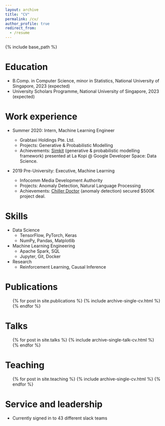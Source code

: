 ```yaml
---
layout: archive
title: "CV"
permalink: /cv/
author_profile: true
redirect_from:
  - /resume
---
```


{% include base_path %}

Education
======
* B.Comp. in Computer Science, minor in Statistics, National University of Singapore, 2023 (expected)
* University Scholars Programme, National University of Singapore, 2023 (expected)

Work experience
======
* Summer 2020: Intern, Machine Learning Engineer
  * Grabtaxi Holdings Pte. Ltd.
  * Projects: Generative & Probabilistic Modelling
  * Achievements: [Simkit](https://www.youtube.com/watch?v=wl_Z9URl6BU) (generative & probabilistic modelling framework) presented at La Kopi @ Google Developer Space: Data Science.
  
* 2019 Pre-University: Executive, Machine Learning
  * Infocomm Media Development Authority
  * Projects: Anomaly Detection, Natural Language Processing
  * Achievements: [Chiller Doctor](https://www.imda.gov.sg/programme-listing/digital-services-lab/Intelligent-Building-Proactive-Energy-Management/Chiller-Doctor) (anomaly detection) secured $500K project deal.
  
Skills
======
* Data Science
  * TensorFlow, PyTorch, Keras
  * NumPy, Pandas, Matplotlib
* Machine Learning Engineering
  * Apache Spark, SQL
  * Jupyter, Git, Docker
* Research
  * Reinforcement Learning, Causal Inference

Publications
======
  <ul>{% for post in site.publications %}
    {% include archive-single-cv.html %}
  {% endfor %}</ul>
  
Talks
======
  <ul>{% for post in site.talks %}
    {% include archive-single-talk-cv.html %}
  {% endfor %}</ul>
  
Teaching
======
  <ul>{% for post in site.teaching %}
    {% include archive-single-cv.html %}
  {% endfor %}</ul>
  
Service and leadership
======
* Currently signed in to 43 different slack teams
